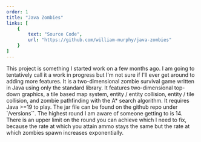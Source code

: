 ```yaml
---
order: 1
title: "Java Zombies"
links: [
    {
        text: "Source Code",
        url: "https://github.com/william-murphy/java-zombies"
    }
]
---
```

This project is something I started work on a few months ago. I am going to tentatively call it a work in progress but I'm not sure if I'll ever get around to adding more features. It is a two-dimensional zombie survival game written in Java using only the standard library. It features two-dimensional top-down graphics, a tile based map system, entity / entity collision, entity / tile collision, and zombie pathfinding with the A* search algorithm. It requires Java >=19 to play. The jar file can be found on the github repo under `/versions``. The highest round I am aware of someone getting to is 14. There is an upper limit on the round you can achieve which I need to fix, because the rate at which you attain ammo stays the same but the rate at which zombies spawn increases exponentially.